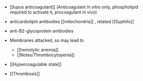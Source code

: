 - [[lupus anticoagulant]] (Anticoagulant in vitro only, phospholipid required to activate it, procoagulant in vivo)
- anticardiolipin antibodies [[mitochondria]] , related [[Syphilis]] 
- anti-B2-glycoprotein antibodies

- Membranes attacked, so may lead to
	- [[hemolytic anemia]]
	- [[Notes/Thrombocytopenia]] 

- [[Hypercoagulable state]]
- [[Thrombosis]]
